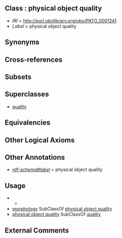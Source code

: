 
## Class : physical object quality

 * *IRI* = http://purl.obolibrary.org/obo/PATO_0001241
 * *Label* = physical object quality

## Synonyms


## Cross-references


## Subsets


## Superclasses

 * [quality](../../PATO/01/PATO_0000001.md)

## Equivalencies


## Other Logical Axioms


## Other Annotations

 * *[rdf-schema#label](../../el/rdf-schema#label.md)* = physical object quality

## Usage

 * -
 * [morphology](../../PATO/51/PATO_0000051.md) SubClassOf [physical object quality](../../PATO/41/PATO_0001241.md)
 * [physical object quality](../../PATO/41/PATO_0001241.md) SubClassOf [quality](../../PATO/01/PATO_0000001.md)

## External Comments

